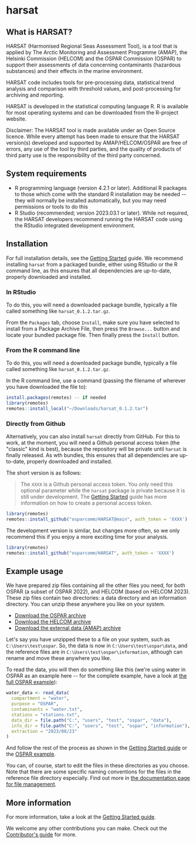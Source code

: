 
# harsat

## What is HARSAT?

HARSAT (Harmonised Regional Seas Assessment Tool), is a tool that is 
applied by The Arctic Monitoring and Assessment Programme (AMAP), 
the Helsinki Commission (HELCOM) and the OSPAR Commission (OSPAR) 
to support their assessments of data concerning contaminants 
(hazardous substances) and their effects in the marine environment. 

HARSAT code includes tools for pre-processing data, statistical trend analysis 
and comparison with threshold values, and post-processing for archiving and 
reporting.

HARSAT is developed in the statistical computing language R. R is available 
for most operating systems and can be downloaded from the R-project website.

Disclaimer: The HARSAT tool is made available under an Open Source licence. 
While every attempt has been made to ensure that the HARSAT version(s) 
developed and supported by AMAP/HELCOM/OSPAR are free of errors, any use 
of the tool by third parties, and the quality of products of third party 
use is the responsibility of the third party concerned.

## System requirements

- R programming language (version 4.2.1 or later). Additional R packages to 
  those which come with the standard R installation
  may be needed -- they will normally be installed automatically, but you may need permissions or tools to do this
- R Studio (recommended; version 2023.03.1 or later). While not required, 
  the HARSAT developers recommend running the HARSAT code using the RStudio 
  integrated development environment.

## Installation

For full installation details, see the [Getting Started](./articles/harsat.html) guide.
We recommend installing `harsat` from a packaged bundle, either using RStudio or the R command line, 
as this ensures that all dependencies are up-to-date, properly downloaded and installed.

### In RStudio

To do this, you will need a downloaded package bundle, typically a file 
called something like `harsat_0.1.2.tar.gz`.

From the `Packages` tab, choose `Install`, make sure you have selected
to install from a Package Archive File, then press the `Browse...` button
and locate your bundled package file. Then finally press the `Install` 
button.

### From the R command line

To do this, you will need a downloaded package bundle, typically a file 
called something like `harsat_0.1.2.tar.gz`.

In the R command line, use a command (passing the filename of wherever 
you have downloaded the file to):

```r
install.packages(remotes) -- if needed
library(remotes)
remotes::install_local("~/Downloads/harsat_0.1.2.tar")
```
### Directly from Github

Alternatively, you can also install `harsat` directly from GitHub. For this to work, at the moment, you will
need a Github personal access token (the "classic" kind is best), because the repository will be private until
`harsat` is finally released. As wth bundles, this ensures that all dependencies are up-to-date, properly 
downloaded and installed.

The short version is as follows:

> The `XXXX` is a Github personal access token. You only need this optional parameter while
> the `harsat` package is private because it is still under development. 
> The [Getting Started](./articles/harsat.html) guide
> has more information on how to create a personal access token. 

``` r
library(remotes)
remotes::install_github("osparcomm/HARSAT@main", auth_token = 'XXXX')
```

The development version is similar, but changes more often, so we only recommend this if you
enjoy a more exciting time for your analysis.

``` r
library(remotes)
remotes::install_github("osparcomm/HARSAT", auth_token = 'XXXX')
```

## Example usage

We have prepared zip files containing all the other files you need, for both
OSPAR (a subset of OSPAR 2022), and HELCOM (based on HELCOM 2023). These zip files
contain two directories: a data directory and an information directory. You can
unzip these anywhere you like on your system.

* <a href="./ospar.zip" download>Download the OSPAR archive</a>
* <a href="./helcom.zip" download>Download the HELCOM archive</a>
* <a href="./external.zip" download>Download the external data (AMAP) archive</a>

Let's say you have unzipped these to a file on your system, such as `C:\Users\test\ospar`. So, 
the data is now in `C:\Users\test\ospar\data`, and the reference files are in `C:\Users\test\ospar\information`,
although can rename and move these anywhere you like. 

To read the data, you will then do something like this (we're using water in OSPAR as an example here -- 
for the complete example, have a look at [the full OSPAR example](./articles/example_OSPAR.html)):

```r
water_data <- read_data(
  compartment = "water", 
  purpose = "OSPAR",                               
  contaminants = "water.txt", 
  stations = "stations.txt", 
  data_dir = file.path("C:", "users", "test", "ospar", "data"),         ## i.e., C:\Users\test\ospar\data
  info_dir = file.path("C:", "users", "test", "ospar", "information"),  ## i.e., C:\Users\test\ospar\information
  extraction = "2023/08/23"
)
```

And follow the rest of the process as shown in the [Getting Started guide](./articles/harsat.html) or the
[OSPAR example](./articles/example_OSPAR.html).

You can, of course, start to edit the files in these directories as you choose. Note that there are
some specific naming conventions for the files in the reference file directory especially. 
Find out more in [the documentation page for file management](./articles/file-management.html).

## More information

For more information, take a look at the [Getting Started guide](./articles/harsat.html).

We welcome any other contributions you can make. Check out the [Contributor's guide](./CONTRIBUTING.html) for more.

